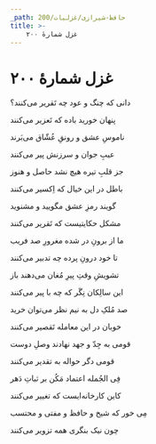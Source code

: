 ```yaml
---
_path: حافظ-شیرازی/غزلیات/200
title: >-
    غزل شمارهٔ ۲۰۰
---
```

# غزل شمارهٔ ۲۰۰

<div class="b" id="bn1"><div class="m1"><p>دانی که چنگ و عود چه تَقریر می‌کنند؟</p></div>
<div class="m2"><p>پنهان خورید باده که تَعزیر می‌کنند</p></div></div>
<div class="b" id="bn2"><div class="m1"><p>ناموسِ عشق و رونقِ عُشّاق می‌بَرند</p></div>
<div class="m2"><p>عیبِ جوان و سرزنش پیر می‌کنند</p></div></div>
<div class="b" id="bn3"><div class="m1"><p>جز قلبِ تیره هیچ نشد حاصل و هنوز</p></div>
<div class="m2"><p>باطل در این خیال که اِکسیر می‌کنند</p></div></div>
<div class="b" id="bn4"><div class="m1"><p>گویند رمزِ عشق مگویید و مشنوید</p></div>
<div class="m2"><p>مشکل حکایتیست که تَقریر می‌کنند</p></div></div>
<div class="b" id="bn5"><div class="m1"><p>ما از برونِ در شده مغرورِ صد فریب</p></div>
<div class="m2"><p>تا خود درونِ پرده چه تدبیر می‌کنند</p></div></div>
<div class="b" id="bn6"><div class="m1"><p>تشویشِ وقتِ پیرِ مُغان می‌دهند باز</p></div>
<div class="m2"><p>این سالِکان نِگَر که چه با پیر می‌کنند</p></div></div>
<div class="b" id="bn7"><div class="m1"><p>صد مُلکِ دل به نیم نظر می‌توان خرید</p></div>
<div class="m2"><p>خوبان در این معامله تَقصیر می‌کنند</p></div></div>
<div class="b" id="bn8"><div class="m1"><p>قومی به جِدّ و جهد نهادند وصلِ دوست</p></div>
<div class="m2"><p>قومی دگر حواله به تقدیر می‌کنند</p></div></div>
<div class="b" id="bn9"><div class="m1"><p>فِی الجُمله اعتماد مَکُن بر ثباتِ دَهر</p></div>
<div class="m2"><p>کاین کارخانه‌ایست که تغییر می‌کنند</p></div></div>
<div class="b" id="bn10"><div class="m1"><p>مِی خور که شیخ و حافظ و مفتی و محتسب</p></div>
<div class="m2"><p>چون نیک بنگری همه تزویر می‌کنند</p></div></div>

